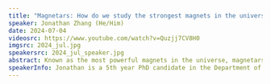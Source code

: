 ```yaml
---
title: "Magnetars: How do we study the strongest magnets in the universe?"
speaker: Jonathan Zhang (He/Him)
date: 2024-07-04
videosrc: https://www.youtube.com/watch?v=Quzjj7CV8H0
imgsrc: 2024_jul.jpg
speakersrc: 2024_jul_speaker.jpg
abstract: Known as the most powerful magnets in the universe, magnetars are one of the most mysterious objects in space. Formed after the death of a star, magnetars use these powerful magnetic fields to emit a wide range of signals that can be seen across the galaxy. Understanding these emission processes requires understanding physics over a wide range of sizes and strengths. In this talk, I will cover how we can simplify these physics to model magnetars in simulations, and match the signals that we observe.
speakerInfo: Jonathan is a 5th year PhD candidate in the Department of Physics at the University of Toronto, and works at the Canadian Institute for Theoretical Astrophysics. His research includes modelling the plasma around magnetars, and characterizing signals of dark matter with new interactions. Originally from Vancouver, Jonathan completed his undergrad in physics and mathematics at the University of British Columbia. When not studying physics, he can be found lifting heavy objects in mercifully air-conditioned spaces.
---
```

